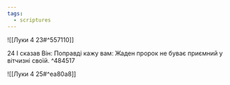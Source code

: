 ```yaml
---
tags:
  - scriptures
---
```


![[Луки 4 23#^557110]]

24 І сказав Він: Поправді кажу вам: Жаден пророк не буває приємний у вітчизні своїй. ^484517

![[Луки 4 25#^ea80a8]]